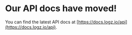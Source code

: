 # Our API docs have moved!

You can find the latest API docs at [https://docs.logz.io/api](https://docs.logz.io/api).